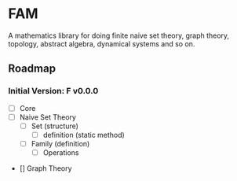 # FAM
A mathematics library for doing finite naive set theory, graph theory, topology, abstract algebra, dynamical systems and so on.

## Roadmap
### Initial Version: F v0.0.0
- [ ] Core
- [ ] Naive Set Theory
  - [ ] Set (structure)
    - [ ] definition (static method)
  - [ ] Family (definition)
    - [ ] Operations 
- [] Graph Theory
